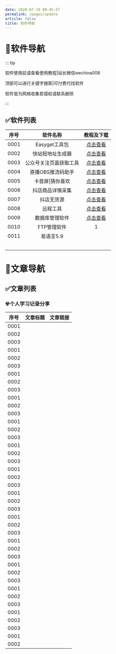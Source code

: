 ```yaml
---
date: 2020-07-19 00:45:57
permalink: /pages/update
article: false
title: 软件导航
---
```


# 💋软件导航

::: tip

软件使用前请查看使用教程|站长微信wechina008

顶部可以进行关键字搜索|可付费代找软件

软件皆为网络收集若侵权请联系删除

:::

## ✅软件列表

| 序号 |        软件名称        |         教程及下载          |
| :--: | :--------------------: | :-------------------------: |
| 0001 |     Easyget工具包      | [点击查看](/pages/easyget/) |
| 0002 |    快站短地址生成器    | [点击查看](/pages/easyget/) |
| 0003 | 公众号关注页面获取工具 | [点击查看](/pages/easyget/) |
| 0004 |   直播OBS推流码助手    |  [点击查看](/pages/dyobs/)  |
| 0005 |    卡首屏\|猜你喜欢    |  [点击查看](/pages/dyhkj/)  |
| 0006 |    抖店商品详情采集    | [点击查看](/pages/easyget/) |
| 0007 |       抖店无货源       | [点击查看](/pages/easyget/) |
| 0008 |        远程工具        | [点击查看](/pages/easyget/) |
| 0009 |     数据库管理软件     | [点击查看](/pages/easyget/) |
| 0010 |      FTP管理软件       |              1              |
| 0011 |       易语言5.9        |                             |
|      |                        |                             |
|      |                        |                             |
|      |                        |                             |
|      |                        |                             |
|      |                        |                             |

# 🧡文章导航

## ✅文章列表

### ☢个人学习记录分享

| 序号 | 文章标题 | 文章链接 |
| ---- | -------- | -------- |
| 0001 |          |          |
| 0002 |          |          |
| 0003 |          |          |
| 0001 |          |          |
| 0002 |          |          |
| 0003 |          |          |
| 0001 |          |          |
| 0002 |          |          |
| 0003 |          |          |
| 0001 |          |          |
| 0002 |          |          |
| 0003 |          |          |
| 0001 |          |          |
| 0002 |          |          |
| 0003 |          |          |
| 0001 |          |          |
| 0002 |          |          |
| 0003 |          |          |
| 0001 |          |          |
| 0002 |          |          |
| 0003 |          |          |
| 0001 |          |          |
| 0002 |          |          |
| 0003 |          |          |
| 0001 |          |          |
| 0002 |          |          |
| 0003 |          |          |
| 0001 |          |          |
| 0002 |          |          |
| 0003 |          |          |
| 0001 |          |          |
| 0002 |          |          |
| 0003 |          |          |
| 0001 |          |          |
| 0002 |          |          |
| 0003 |          |          |
| 0001 |          |          |
| 0002 |          |          |
| 0003 |          |          |
| 0001 |          |          |
| 0002 |          |          |

